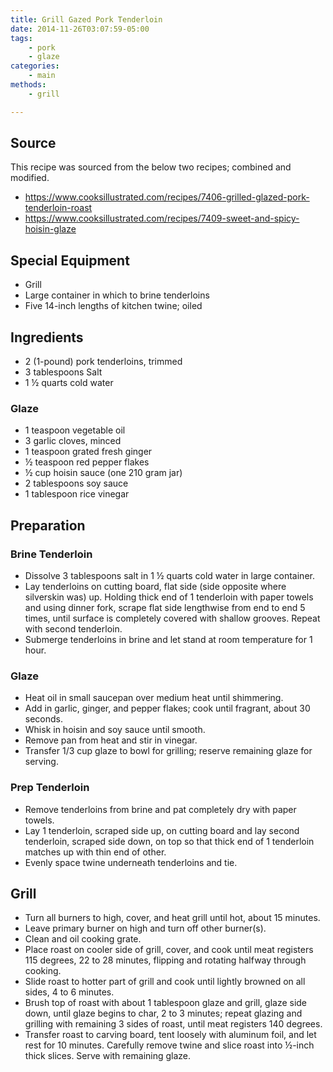 ```yaml
---
title: Grill Gazed Pork Tenderloin
date: 2014-11-26T03:07:59-05:00
tags:
    - pork
    - glaze
categories: 
    - main
methods:
    - grill

---
```


## Source

This recipe was sourced from the below two recipes; combined and
modified.

-   https://www.cooksillustrated.com/recipes/7406-grilled-glazed-pork-tenderloin-roast
-   https://www.cooksillustrated.com/recipes/7409-sweet-and-spicy-hoisin-glaze

## Special Equipment

-   Grill
-   Large container in which to brine tenderloins
-   Five 14-inch lengths of kitchen twine; oiled

## Ingredients

-   2 (1-pound) pork tenderloins, trimmed
-   3 tablespoons Salt
-   1 ½ quarts cold water

### Glaze

-   1 teaspoon vegetable oil
-   3 garlic cloves, minced
-   1 teaspoon grated fresh ginger
-   ½ teaspoon red pepper flakes
-   ½ cup hoisin sauce (one 210 gram jar)
-   2 tablespoons soy sauce
-   1 tablespoon rice vinegar

## Preparation

### Brine Tenderloin

-   Dissolve 3 tablespoons salt in 1 ½ quarts cold water in large
    container.
-   Lay tenderloins on cutting board, flat side (side opposite where
    silverskin was) up. Holding thick end of 1 tenderloin with paper
    towels and using dinner fork, scrape flat side lengthwise from end
    to end 5 times, until surface is completely covered with shallow
    grooves. Repeat with second tenderloin.
-   Submerge tenderloins in brine and let stand at room temperature for
    1 hour.

### Glaze

-   Heat oil in small saucepan over medium heat until shimmering.
-   Add in garlic, ginger, and pepper flakes; cook until fragrant, about
    30 seconds.
-   Whisk in hoisin and soy sauce until smooth.
-   Remove pan from heat and stir in vinegar.
-   Transfer 1/3 cup glaze to bowl for grilling; reserve remaining glaze
    for serving.

### Prep Tenderloin

-   Remove tenderloins from brine and pat completely dry with paper
    towels.
-   Lay 1 tenderloin, scraped side up, on cutting board and lay second
    tenderloin, scraped side down, on top so that thick end of 1
    tenderloin matches up with thin end of other.
-   Evenly space twine underneath tenderloins and tie.

## Grill

-   Turn all burners to high, cover, and heat grill until hot, about 15
    minutes.
-   Leave primary burner on high and turn off other burner(s).
-   Clean and oil cooking grate.
-   Place roast on cooler side of grill, cover, and cook until meat
    registers 115 degrees, 22 to 28 minutes, flipping and rotating
    halfway through cooking.
-   Slide roast to hotter part of grill and cook until lightly browned
    on all sides, 4 to 6 minutes.
-   Brush top of roast with about 1 tablespoon glaze and grill, glaze
    side down, until glaze begins to char, 2 to 3 minutes; repeat
    glazing and grilling with remaining 3 sides of roast, until meat
    registers 140 degrees.
-   Transfer roast to carving board, tent loosely with aluminum foil,
    and let rest for 10 minutes. Carefully remove twine and slice roast
    into ½-inch thick slices. Serve with remaining glaze.
